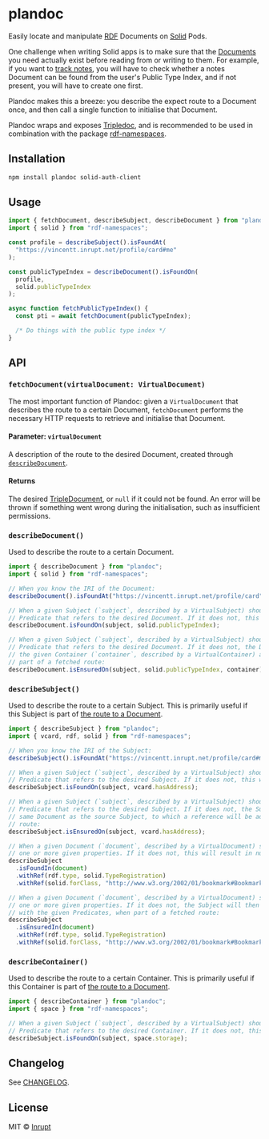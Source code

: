 # plandoc

Easily locate and manipulate [RDF](https://en.wikipedia.org/wiki/Resource_Description_Framework) Documents on [Solid](https://solidproject.org) Pods.

One challenge when writing Solid apps is to make sure that the [Documents](https://solidproject.org/for-developers/apps/first-app/2-understanding-solid) you need actually exist before reading from or writing to them. For example, if you want to [track notes](https://solidproject.org/for-developers/apps/first-app/4-data-model), you will have to check whether a notes Document can be found from the user's Public Type Index, and if not present, you will have to create one first.

Plandoc makes this a breeze: you describe the expect route to a Document once, and then call a single function to initialise that Document.

Plandoc wraps and exposes [Tripledoc](https://vincenttunru.gitlab.io/tripledoc/), and is recommended to be used in combination with the package [rdf-namespaces](https://www.npmjs.com/package/rdf-namespaces).

## Installation

```bash
npm install plandoc solid-auth-client
```

## Usage

```typescript
import { fetchDocument, describeSubject, describeDocument } from "plandoc";
import { solid } from "rdf-namespaces";

const profile = describeSubject().isFoundAt(
  "https://vincentt.inrupt.net/profile/card#me"
);

const publicTypeIndex = describeDocument().isFoundOn(
  profile,
  solid.publicTypeIndex
);

async function fetchPublicTypeIndex() {
  const pti = await fetchDocument(publicTypeIndex);

  /* Do things with the public type index */
}
```

## API

### `fetchDocument(virtualDocument: VirtualDocument)`

The most important function of Plandoc: given a `VirtualDocument` that describes the route to a certain Document, `fetchDocument` performs the necessary HTTP requests to retrieve and initialise that Document.

#### Parameter: `virtualDocument`

A description of the route to the desired Document, created through [`describeDocument`](#describedocument).

#### Returns

The desired [TripleDocument](https://vincenttunru.gitlab.io/tripledoc/docs/api/interfaces/tripledocument.html), or `null` if it could not be found. An error will be thrown if something went wrong during the initialisation, such as insufficient permissions.

### `describeDocument()`

Used to describe the route to a certain Document.

```typescript
import { describeDocument } from "plandoc";
import { solid } from "rdf-namespaces";

// When you know the IRI of the Document:
describeDocument().isFoundAt("https://vincentt.inrupt.net/profile/card");

// When a given Subject (`subject`, described by a VirtualSubject) should contain a specific
// Predicate that refers to the desired Document. If it does not, this will result in null:
describeDocument.isFoundOn(subject, solid.publicTypeIndex);

// When a given Subject (`subject`, described by a VirtualSubject) should contain a specific
// Predicate that refers to the desired Document. If it does not, the Document will be created in
// the given Container (`container`, described by a VirtualContainer) and added to that Subject when
// part of a fetched route:
describeDocument.isEnsuredOn(subject, solid.publicTypeIndex, container);
```

### `describeSubject()`

Used to describe the route to a certain Subject. This is primarily useful if this Subject is part of [the route to a Document](#describedocument).

```typescript
import { describeSubject } from "plandoc";
import { vcard, rdf, solid } from "rdf-namespaces";

// When you know the IRI of the Subject:
describeSubject().isFoundAt("https://vincentt.inrupt.net/profile/card#me");

// When a given Subject (`subject`, described by a VirtualSubject) should contain a specific
// Predicate that refers to the desired Subject. If it does not, this will result in null:
describeSubject.isFoundOn(subject, vcard.hasAddress);

// When a given Subject (`subject`, described by a VirtualSubject) should contain a specific
// Predicate that refers to the desired Subject. If it does not, the Subject will be created in the
// same Document as the source Subject, to which a reference will be added, when part of a fetched
// route:
describeSubject.isEnsuredOn(subject, vcard.hasAddress);

// When a given Document (`document`, described by a VirtualDocument) should contain a Subject with
// one or more given properties. If it does not, this will result in null:
describeSubject
  .isFoundIn(document)
  .withRef(rdf.type, solid.TypeRegistration)
  .withRef(solid.forClass, "http://www.w3.org/2002/01/bookmark#Bookmark");

// When a given Document (`document`, described by a VirtualDocument) should contain a Subject with
// one or more given properties. If it does not, the Subject will then be created in that Document
// with the given Predicates, when part of a fetched route:
describeSubject
  .isEnsuredIn(document)
  .withRef(rdf.type, solid.TypeRegistration)
  .withRef(solid.forClass, "http://www.w3.org/2002/01/bookmark#Bookmark");
```

### `describeContainer()`

Used to describe the route to a certain Container. This is primarily useful if this Container is part of [the route to a Document](#describedocument).

```typescript
import { describeContainer } from "plandoc";
import { space } from "rdf-namespaces";

// When a given Subject (`subject`, described by a VirtualSubject) should contain a specific
// Predicate that refers to the desired Container. If it does not, this will result in null:
describeSubject.isFoundOn(subject, space.storage);
```

## Changelog

See [CHANGELOG](https://gitlab.com/vincenttunru/plandoc/blob/master/CHANGELOG.md).

## License

MIT © [Inrupt](https://inrupt.com)
